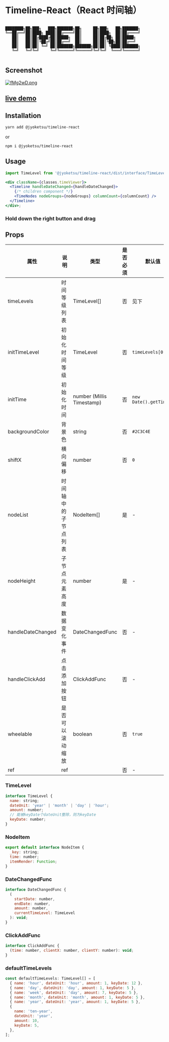 # Timeline-React（React 时间轴）

```

████████╗██╗███╗   ███╗███████╗██╗     ██╗███╗   ██╗███████╗
╚══██╔══╝██║████╗ ████║██╔════╝██║     ██║████╗  ██║██╔════╝
   ██║   ██║██╔████╔██║█████╗  ██║     ██║██╔██╗ ██║█████╗
   ██║   ██║██║╚██╔╝██║██╔══╝  ██║     ██║██║╚██╗██║██╔══╝
   ██║   ██║██║ ╚═╝ ██║███████╗███████╗██║██║ ╚████║███████╗
   ╚═╝   ╚═╝╚═╝     ╚═╝╚══════╝╚══════╝╚═╝╚═╝  ╚═══╝╚══════╝


```

## Screenshot

[![fMg2wD.png](https://z3.ax1x.com/2021/08/07/fMg2wD.png)](https://imgtu.com/i/fMg2wD)

## [live demo](https://jyoketsu.github.io/timeline/)

## Installation

```bash
yarn add @jyoketsu/timeline-react
```

or

```
npm i @jyoketsu/timeline-react
```

## Usage

```jsx
import TimeLevel from '@jyoketsu/timeline-react/dist/interface/TimeLevel';

<div className={classes.timeViewer}>
  <Timeline handleDateChanged={handleDateChanged}>
    {/* children component */}
    <TimeNodes nodeGroups={nodeGroups} columnCount={columnCount} />
  </Timeline>
</div>;
```

### Hold down the right button and drag

## Props

| 属性              | 说明                 | 类型                      | 是否必须 | 默认值                 |
| ----------------- | -------------------- | ------------------------- | -------- | ---------------------- |
| timeLevels        | 时间等级列表         | TimeLevel[]               | 否       | 见下                   |
| initTimeLevel     | 初始化时间等级       | TimeLevel                 | 否       | `timeLevels[0]`        |
| initTime          | 初始化时间           | number (Millis Timestamp) | 否       | `new Date().getTime()` |
| backgroundColor   | 背景色               | string                    | 否       | `#2C3C4E`              |
| shiftX            | 横向偏移             | number                    | 否       | `0`                    |
| nodeList          | 时间轴中的子节点列表 | NodeItem[]                | 是       | -                      |
| nodeHeight        | 子节点元素高度       | number                    | 是       | -                      |
| handleDateChanged | 数据变化事件         | DateChangedFunc           | 否       | -                      |
| handleClickAdd    | 点击添加按钮         | ClickAddFunc              | 否       | -                      |
| wheelable         | 是否可以滚动缩放     | boolean                   | 否       | `true`                 |
| ref               | ref                  |                           | 否       | -                      |

### TimeLevel

```js
interface TimeLevel {
  name: string;
  dateUnit: 'year' | 'month' | 'day' | 'hour';
  amount: number;
  // 能被keyDate个dateUnit整除，则为keyDate
  keyDate: number;
}
```

### NodeItem

```js
export default interface NodeItem {
  _key: string;
  time: number;
  itemRender: Function;
}

```

### DateChangedFunc

```js
interface DateChangedFunc {
  (
    startDate: number,
    endDate: number,
    amount: number,
    currentTimeLevel: TimeLevel
  ): void;
}
```

### ClickAddFunc

```js
interface ClickAddFunc {
  (time: number, clientX: number, clientY: number): void;
}
```

### defaultTimeLevels

```js
const defaultTimeLevels: TimeLevel[] = [
  { name: 'hour', dateUnit: 'hour', amount: 1, keyDate: 12 },
  { name: 'day', dateUnit: 'day', amount: 1, keyDate: 5 },
  { name: 'week', dateUnit: 'day', amount: 7, keyDate: 5 },
  { name: 'month', dateUnit: 'month', amount: 1, keyDate: 5 },
  { name: 'year', dateUnit: 'year', amount: 1, keyDate: 5 },
  {
    name: 'ten-year',
    dateUnit: 'year',
    amount: 10,
    keyDate: 5,
  },
];
```
